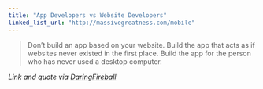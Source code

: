 ```yaml
---
title: "App Developers vs Website Developers"
linked_list_url: "http://massivegreatness.com/mobile"
---
```

<blockquote><p>
  Don’t build an app based on your website. Build the app that acts as if websites never existed in the first place. Build the app for the person who has never used a desktop computer.
</p></blockquote>
<p><em>Link and quote via <a href="http://daringfireball.net/linked/2012/09/23/mg-mobile">DaringFireball</a></em></p>
